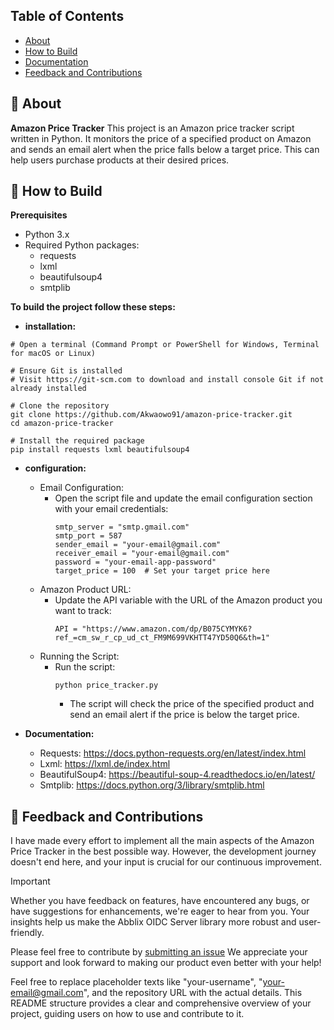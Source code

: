 ## Table of Contents
- [About](#-about)
- [How to Build](#-how-to-build)
- [Documentation](#-documentation)
- [Feedback and Contributions](#-feedback-and-contributions)
  


## 🚀 About
**Amazon Price Tracker** This project is an Amazon price tracker script written in Python. It monitors the price of a specified product on Amazon and sends an email alert when the price falls below a target price. This can help users purchase products at their desired prices.

## 📝 How to Build
**Prerequisites**
- Python 3.x
- Required Python packages:
  - requests
  - lxml
  - beautifulsoup4
  - smtplib
 
**To build the project follow these steps:**
  - **installation:**

```shell
# Open a terminal (Command Prompt or PowerShell for Windows, Terminal for macOS or Linux)

# Ensure Git is installed
# Visit https://git-scm.com to download and install console Git if not already installed

# Clone the repository
git clone https://github.com/Akwaowo91/amazon-price-tracker.git
cd amazon-price-tracker

# Install the required package
pip install requests lxml beautifulsoup4
```

  - **configuration:**
    
      - Email Configuration:
          - Open the script file and update the email configuration section with your email credentials:
            ```shell
            smtp_server = "smtp.gmail.com"
            smtp_port = 587
            sender_email = "your-email@gmail.com"
            receiver_email = "your-email@gmail.com"
            password = "your-email-app-password"
            target_price = 100  # Set your target price here
            ```
      - Amazon Product URL:
          - Update the API variable with the URL of the Amazon product you want to track:
             ```shell
             API = "https://www.amazon.com/dp/B075CYMYK6?ref_=cm_sw_r_cp_ud_ct_FM9M699VKHTT47YD50Q6&th=1"
             ```
      - Running the Script:
          - Run the script:
            ```shell
            python price_tracker.py
            ```
              - The script will check the price of the specified product and send an email alert if the price is below the target price.
           
- **Documentation:**

  - Requests: https://docs.python-requests.org/en/latest/index.html
  - Lxml: https://lxml.de/index.html
  - BeautifulSoup4: https://beautiful-soup-4.readthedocs.io/en/latest/
  - Smtplib: https://docs.python.org/3/library/smtplib.html


## 🤝 Feedback and Contributions
I have made every effort to implement all the main aspects of the Amazon Price Tracker in the best possible way. However, the development journey doesn't end here, and your input is crucial for our continuous improvement.

> [!IMPORTANT]
> Whether you have feedback on features, have encountered any bugs, or have suggestions for enhancements, we're eager to hear from you. Your insights help us make the Abblix OIDC Server library more robust and user-friendly.

Please feel free to contribute by [submitting an issue](https://github.com/Akwaowo91/Amazon-price-tracker.Server/issues)
We appreciate your support and look forward to making our product even better with your help!

Feel free to replace placeholder texts like "your-username", "your-email@gmail.com", and the repository URL with the actual details. This README structure provides a clear and comprehensive overview of your project, guiding users on how to use and contribute to it.

            
       
